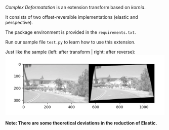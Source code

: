 *Complex Deformatation* is an extension transform based on *kornia*.

It consists of two offset-reversible implementations (elastic and perspective).

The package environment is provided in the `requirements.txt`.

Run our sample file `test.py` to learn how to use this extension.

Just like the sample (left: after transform | right: after reverse):
![sample](assets/sample.png)

**Note: There are some theoretical deviations in the reduction of Elastic.**
